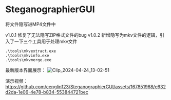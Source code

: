 # SteganographierGUI
将文件隐写进MP4文件中

v1.0.1 修复了无法隐写ZIP格式文件的bug
v1.0.2 新增隐写为mkv文件的逻辑，引入了一下三个工具用于处理mkv文件
```
.\tools\mkvextract.exe
.\tools\mkvinfo.exe
.\tools\mkvmerge.exe
```
最新版本界面展示：
![Clip_2024-04-24_13-02-51](https://github.com/cenglin123/SteganographierGUI/assets/167851968/eb11b32c-6a19-40b0-a094-8173e65989ae)


演示视频：
https://github.com/cenglin123/SteganographierGUI/assets/167851968/e632d2da-1e06-4e78-b834-553844721bec

